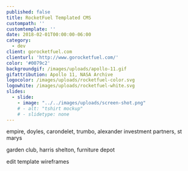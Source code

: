 ```yaml
---
published: false
title: RocketFuel Templated CMS
custompath: ''
customtemplate: ''
date: 2018-02-01T00:00:00-06:00
category:
  - dev
client: gorocketfuel.com
clienturl: 'http://www.gorocketfuel.com/'
color: '#0079c2'
backgroundgif: /images/uploads/apollo-11.gif
gifattribution: Apollo 11, NASA Archive
logocolor: /images/uploads/rocketfuel-color.svg
logowhite: /images/uploads/rocketfuel-white.svg
slides:
  - slide:
    - image: "../../images/uploads/screen-shot.png"
    # - alt: "tshirt mockup"
    # - slidetype: none
---
```


empire, doyles, carondelet, trumbo, alexander investment partners, st marys

garden club, harris shelton, furniture depot

edit template wireframes
